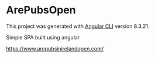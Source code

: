 # ArePubsOpen

This project was generated with [Angular CLI](https://github.com/angular/angular-cli) version 8.3.21.

Simple SPA built using angular

https://www.arepubsinirelandopen.com/
